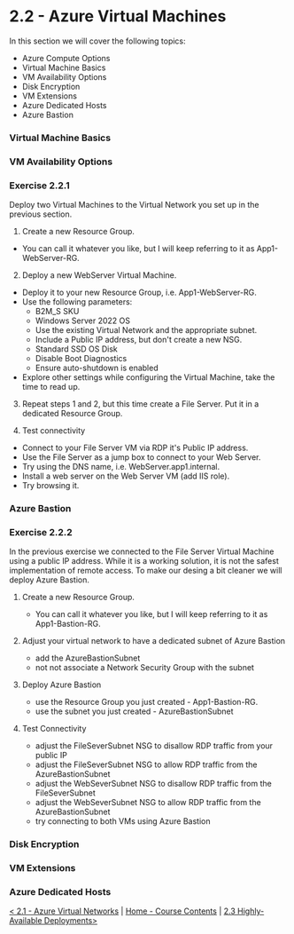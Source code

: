 # 2.2 - Azure Virtual Machines

In this section we will cover the following topics:
- Azure Compute Options
- Virtual Machine Basics
- VM Availability Options
- Disk Encryption
- VM Extensions
- Azure Dedicated Hosts
- Azure Bastion

### Virtual Machine Basics


### VM Availability Options

### Exercise 2.2.1

Deploy two Virtual Machines to the Virtual Network you set up in the previous section.

1) Create a new Resource Group.
- You can call it whatever you like, but I will keep referring to it as App1-WebServer-RG.

2) Deploy a new WebServer Virtual Machine.
- Deploy it to your new Resource Group, i.e. App1-WebServer-RG.
- Use the following parameters:
    - B2M_S SKU
    - Windows Server 2022 OS
    - Use the existing Virtual Network and the appropriate subnet.
    - Include a Public IP address, but don't create a new NSG.
    - Standard SSD OS Disk
    - Disable Boot Diagnostics
    - Ensure auto-shutdown is enabled
- Explore other settings while configuring the Virtual Machine, take the time to read up. 

3) Repeat steps 1 and 2, but this time create a File Server. Put it in a dedicated Resource Group. 

4) Test connectivity
- Connect to your File Server VM via RDP it's Public IP address.
- Use the File Server as a jump box to connect to your Web Server.
- Try using the DNS name, i.e. WebServer.app1.internal.
- Install a web server on the Web Server VM (add IIS role). 
- Try browsing it.

### Azure Bastion

### Exercise 2.2.2

In the previous exercise we connected to the File Server Virtual Machine using a public IP address. While it is a working solution, it is not the safest implementation of remote access. To make our desing a bit cleaner we will deploy Azure Bastion.

1) Create a new Resource Group.
    - You can call it whatever you like, but I will keep referring to it as App1-Bastion-RG.

2) Adjust your virtual network to have a dedicated subnet of Azure Bastion
    - add the AzureBastionSubnet
    - not not associate a Network Security Group with the subnet

3) Deploy Azure Bastion
    - use the Resource Group you just created - App1-Bastion-RG.
    - use the subnet you just created - AzureBastionSubnet

4) Test Connectivity
    - adjust the FileSeverSubnet NSG to disallow RDP traffic from your public IP
    - adjust the FileSeverSubnet NSG to allow RDP traffic from the AzureBastionSubnet
    - adjust the WebSeverSubnet NSG to disallow RDP traffic from the FileSeverSubnet
    - adjust the WebSeverSubnet NSG to allow RDP traffic from the AzureBastionSubnet
    - try connecting to both VMs using Azure Bastion

### Disk Encryption


### VM Extensions


### Azure Dedicated Hosts


[< 2.1 - Azure Virtual Networks](./azureVirtualNetworks.md) | [Home - Course Contents](../Contents.md) |  [ 2.3 Highly-Available Deployments>](./highlyAvailableDeployments.md)